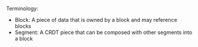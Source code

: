 Terminology:

- Block: A piece of data that is owned by a block and may reference blocks
- Segment: A CRDT piece that can be composed with other segments into a block